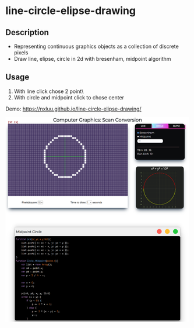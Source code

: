 ﻿# line-circle-elipse-drawing
 
## Description

- Representing continuous graphics objects as a collection of discrete pixels
- Draw line, elipse, circle in 2d with bresenham, midpoint algorithm

## Usage

1. With line click chose 2 point\
2. With circle and midpoint click to chose center

Demo: https://nxluu.github.io/line-circle-elipse-drawing/

![alt text](assets/images/screen.png)

